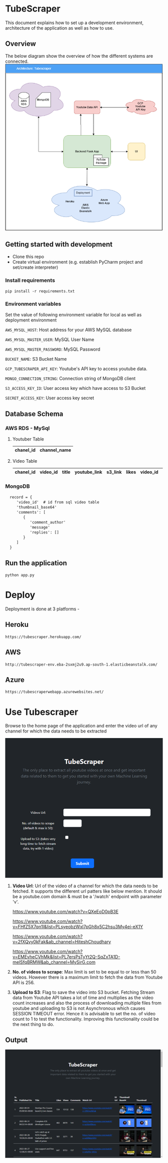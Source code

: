 # TubeScraper

This document explains how to set up a development environment, architecture of the application as well as how to use.

## Overview

The below diagram show the overview of how the different systems are connected.
![Architecture Diagram](ts.png)

## Getting started with development

- Clone this repo
- Create virtual environment (e.g. establish PyCharm project and set/create interpreter)

### Install requirements

    pip install -r requirements.txt

### Environment variables

Set the value of following environment variable for local as well as deployment environment

`AWS_MYSQL_HOST`: Host address for your AWS MySQL database

`AWS_MYSQL_MASTER_USER`: MySQL User Name

`AWS_MYSQL_MASTER_PASSWORD`: MySQL Password

`BUCKET_NAME`: S3 Bucket Name

`GCP_TUBESCRAPER_API_KEY`: Youtube's API key to access youtube data.

`MONGO_CONNECTION_STRING`: Connection string of MongoDB client

`S3_ACCESS_KEY_ID`: User access key which have access to S3 Bucket 

`SECRET_ACCESS_KEY`: User access key secret

## Database Schema

### AWS RDS - MySql 

1. Youtuber Table 
   
   | chanel_id      | channel_name |
   | ----------- | ----------- |


2. Video Table

   | chanel_id   | video_id | title | youtube_link | s3_link | likes | video_id |comments_count | views | thumbnail_url |
   | ----------- | -------- | ----- | ------------ | ------- | ----- | -------- | ------------- | ----- | ------------- |

### MongoDB
   
      record = {
         'video_id'  # id from sql video table
         'thumbnail_base64'
         'comments': [
            {
               'comment_author'
               'message'
               'replies': []
            }
         ]
      }

## Run the application

    python app.py

# Deploy

Deployment is done at 3 platforms - 

## Heroku

    https://tubescraper.herokuapp.com/

## AWS

    http://tubescraper-env.eba-2sxmj2u9.ap-south-1.elasticbeanstalk.com/

## Azure

    https://tubescraperwebapp.azurewebsites.net/

# Use Tubescraper

Browse to the home page of the application and enter the video url of any channel for which the data needs to be 
extracted

![img.png](img.png)

1. **Video Url**: Url of the video of a channel for which the data needs to be fetched. It supports the different url 
   patters like below mention. It should be a youtube.com domain & must be a '/watch' endpoint with parameter 'v'. 
       
       
      https://www.youtube.com/watch?v=QXeEoD0pB3E

      https://www.youtube.com/watch?v=FHfZ5X7qn1I&list=PLsyeobzWxl7pGh8x5C2hsu3My4ei-eX1Y

      https://www.youtube.com/watch?v=2fXQvy0kFak&ab_channel=HiteshChoudhary

      https://www.youtube.com/watch?v=EMEvheCVhMk&list=PL7ersPsTyYt2Q-SqZxTA1D-melSfqBRMW&ab_channel=MySirG.com


       
2. **No. of videos to scrape**: Max limit is set to be equal to or less than 50 videos. However there is a maximum limit to fetch 
the data from Youtube API is 256.
   
3. **Upload to S3**: Flag to save the video into S3 bucket. Fetching Stream data from Youtube API takes a lot of 
   time and multiplies as the video count increases and also the process of downloading multiple files from youtube and 
   uploading to S3 is not Asynchronous which causes SESSION TIMEOUT error. 
   Hence it is advisable to set the no. of video count to 1 to test the functionality. Improving this functionality 
   could be the next thing to do.
   

## Output 

![img_1.png](img_1.png)
